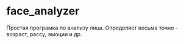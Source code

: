 # face_analyzer

Простая програмка по анализу лица. Определяет весьма точно - возраст, рассу, эмоции и др.
